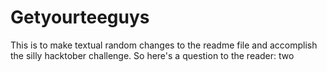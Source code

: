 # Getyourteeguys
This is to make textual random changes to the readme file and accomplish the silly hacktober challenge.
So here's a question to the reader: 
two
